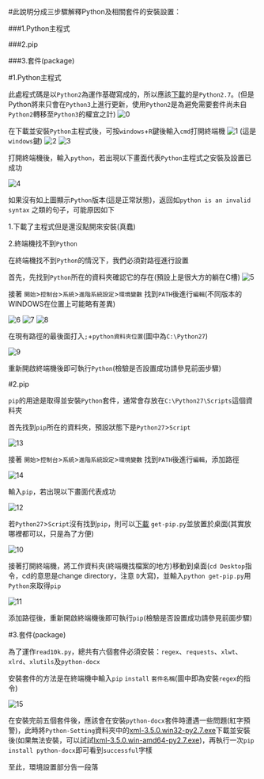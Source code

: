 #此說明分成三步驟解釋Python及相關套件的安裝設置：

###1.Python主程式

###2.pip

###3.套件(package)


#1.Python主程式

此處程式碼是以`Python2`為運作基礎寫成的，所以應該[下載](https://www.python.org/downloads/)的是`Python2.7`。(但是Python將來只會在`Python3`上進行更新，使用`Python2`是為避免需要套件尚未自`Python2`轉移至`Python3`的權宜之計)
![0](https://github.com/otto1994/Readability/blob/master/figure/0.png)

在下載並安裝`Python`主程式後，可按`windows`+`R`鍵後輸入`cmd`打開終端機
![1](https://github.com/otto1994/Readability/blob/master/figure/1.jpg)
(這是`windows`鍵)
![2](https://github.com/otto1994/Readability/blob/master/figure/2.png)
![3](https://github.com/otto1994/Readability/blob/master/figure/3.png)

打開終端機後，輸入`python`，若出現以下畫面代表`Python`主程式之安裝及設置已成功

![4](https://github.com/otto1994/Readability/blob/master/figure/4.png)

如果沒有如上圖顯示`Python`版本(這是正常狀態)，返回如`python is an invalid syntax` 之類的句子，可能原因如下

1.下載了主程式但是還沒點開來安裝(真蠢)

2.終端機找不到`Python`

在終端機找不到`Python`的情況下，我們必須對路徑進行設置

首先，先找到`Python`所在的資料夾確認它的存在(預設上是很大方的躺在C槽)
![5](https://github.com/otto1994/Readability/blob/master/figure/5.png)

接著 `開始`>`控制台`>`系統`>`進階系統設定`>`環境變數` 找到`PATH`後進行`編輯`(不同版本的WINDOWS在位置上可能略有差異)

![6](https://github.com/otto1994/Readability/blob/master/figure/6.png)
![7](https://github.com/otto1994/Readability/blob/master/figure/7.png)
![8](https://github.com/otto1994/Readability/blob/master/figure/8.png)

在現有路徑的最後面打入`;`+`python資料夾位置`(圖中為`C:\Python27`)

![9](https://github.com/otto1994/Readability/blob/master/figure/9.png)

重新開啟終端機後即可執行`Python`(檢驗是否設置成功請參見前面步驟)

#2.pip

`pip`的用途是取得並安裝`Python`套件，通常會存放在`C:\Python27\Scripts`這個資料夾


首先找到`pip`所在的資料夾，預設狀態下是`Python27`>`Script`

![13](https://github.com/otto1994/Readability/blob/master/figure/13.png)

接著 `開始`>`控制台`>`系統`>`進階系統設定`>`環境變數` 找到`PATH`後進行`編輯`，添加路徑

![14](https://github.com/otto1994/Readability/blob/master/figure/14.png)

輸入`pip`，若出現以下畫面代表成功

![12](https://github.com/otto1994/Readability/blob/master/figure/12.png)

若`Python27`>`Script`沒有找到`pip`，則可以[下載](https://pip.pypa.io/en/stable/installing/) `get-pip.py`並放置於桌面(其實放哪裡都可以，只是為了方便)

![10](https://github.com/otto1994/Readability/blob/master/figure/10.png)

接著打開終端機，將工作資料夾(終端機找檔案的地方)移動到桌面(`cd Desktop`指令，cd的意思是change directory，注意 `D`大寫)，並輸入`python get-pip.py`用`Python`來取得`pip`

![11](https://github.com/otto1994/Readability/blob/master/figure/11.png)


添加路徑後，重新開啟終端機後即可執行`pip`(檢驗是否設置成功請參見前面步驟)

#3.套件(package)

為了運作`read10k.py`，總共有六個套件必須安裝：`regex`、`requests`、`xlwt`、`xlrd`、`xlutils`及`python-docx`

安裝套件的方法是在終端機中輸入`pip` `install` `套件名稱`(圖中即為安裝`regex`的指令)

![15](https://github.com/otto1994/Readability/blob/master/figure/15.png)

在安裝完前五個套件後，應該會在安裝`python-docx`套件時遭遇一些問題(紅字預警)，此時將`Python-Setting`資料夾中的[xml-3.5.0.win32-py2.7.exe](https://pypi.python.org/packages/2.7/l/lxml/lxml-3.5.0-cp27-none-win32.whl#md5=3bcbcc9b878cb90669ef5289a1b394ae)下載並安裝後(如果無法安裝，可以試試[lxml-3.5.0.win-amd64-py2.7.exe](https://pypi.python.org/packages/2.7/l/lxml/lxml-3.5.0-cp27-none-win_amd64.whl#md5=8dd80e482dde5349e5a9ee32328ad301))，再執行一次`pip install python-docx`即可看到`successful`字樣

至此，環境設置部分告一段落











